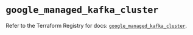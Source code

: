 # `google_managed_kafka_cluster`

Refer to the Terraform Registry for docs: [`google_managed_kafka_cluster`](https://registry.terraform.io/providers/hashicorp/google/6.32.0/docs/resources/managed_kafka_cluster).

